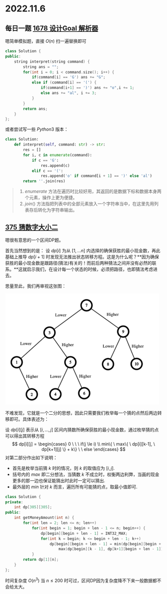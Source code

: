 # 2022.11.6

## 每日一题 [1678 设计Goal 解析器](https://leetcode.cn/problems/goal-parser-interpretation/description/)

嗯简单模拟题，直接 $O(n)$ 扫一遍替换即可

```C++
class Solution {
public:
    string interpret(string command) {
        string ans = "";
        for(int i = 0; i < command.size(); i++) {
            if(command[i] == 'G') ans += "G";
            else if (command[i] == '(') {
                if(command[i+1] == ')') ans += "o",i += 1;
                else ans += "al", i += 3;
            }
        }
        return ans;
    }
};
```

或者尝试写一些 $Python3$ 版本：

```python
class Solution:
    def interpret(self, command: str) -> str:
        res = []
        for i, c in enumerate(command):
            if c == 'G':
                res.append(c)
            elif c == '(':
                res.append('o' if command[i + 1] == ')' else 'al')
        return ''.join(res)
```

>1. $enumerate$ 方法在遍历时比较好用，其返回的是数据下标和数据本身两个元素，操作上更为便捷。
>2. $join()$ 方法指把列表中的全部元素放入一个字符串当中，在这里先用列表存后转化为字符串输出。



## [375 猜数字大小二](https://leetcode.cn/problems/guess-number-higher-or-lower-ii/description/)

嗯很有意思的一个区间DP题。

首先当然想到的是： 设 $dp[i]$ 为从 $[1,...n]$ 内选择的确保获胜的最小现金数，再此基础上推导 $dp[i+1]$ 时发现无法推出状态转移方程。这是为什么呢？**因为确保获胜的最小现金数是跟路径(猜法)有关的！而前后两种猜法之间并没有必然的联系。**这就启示我们，在设计每一个状态的时候，必须把路径，也即猜法考虑进去。

思量至此，我们再审视这张图：

<img src=".\Graph\11_6_2.png" alt="image-20221106054436647" style="zoom:67%;" />

不难发现，它就是一个二分的思想，因此只需要我们枚举每一个猜的点然后两边转移即可。具体表述为：

设 $dp[i][j]$ 表示从 $[i,...,j]$ 区间内猜数所确保获胜的最小现金数，通过枚举猜的点可以得出其转移方程
$$
dp[i][j] = 
\begin{cases}
0 \ \ \ if(j \le i) \\
min\{ \ max\{ \ dp[i][k-1], \ dp[k+1][j] \}  + k\} \ \ else
\end{cases}
$$
对第二部分作出如下说明：

* 首先是枚举当前猜 $k$ 时的情况，则 $k$ 的取值应为 $[i,j]$.
* 括号内的 $max$ 即二分想法，当猜数 $k$ 不成立时，权衡两边利弊，当画的现金更多的那一边也保证能猜出时此时一定可以猜出.
* 最外层的 $min$ 针对 $k$ 而言，遍历所有可能猜的点，取最小值即可.

```C++
class Solution {
private:
    int dp[305][305];
public:
    int getMoneyAmount(int n) {
        for(int len = 2; len <= n; len++)   
            for(int begin = 1; begin + len - 1 <= n; begin++) {
                dp[begin][begin + len - 1] = INT32_MAX;
                for(int k = begin; k <= begin + len - 1; k++)
                    dp[begin][begin + len - 1] = min(dp[begin][begin + len - 1], 
                        max(dp[begin][k - 1], dp[k+1][begin + len - 1]) + k);
            }
        return dp[1][n];
    }
};
```

时间复杂度 $O(n^3)$ 当 $n \le 200$ 时可过，区间DP因为复杂度降不下来一般数据都不会给太大。
